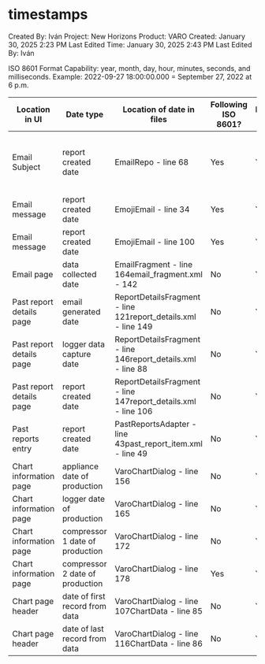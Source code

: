 # timestamps

Created By: Iván
Project: New Horizons
Product: VARO
Created: January 30, 2025 2:23 PM
Last Edited Time: January 30, 2025 2:43 PM
Last Edited By: Iván

ISO 8601 Format Capability: year, month, day, hour, minutes, seconds, and milliseconds.
Example: 2022-09-27 18:00:00.000 = September 27, 2022 at 6 p.m.

|	Location in UI	|	Date type	|	Location of date in files	|	Following ISO 8601?	|	Intended 8601?	|	User Need	|	Notes	|	Files	|
| --- | --- | --- | --- | --- | --- | --- | --- | 
|	Email Subject	|	report created date	|	EmailRepo - line 68	|	Yes	|	Yes	|	Date	|		|	https://launchcg.atlassian.net/wiki/download/thumbnails/3335684097/image-20250129-151945.png?version=1&modificationDate=1738275617525&cacheVersion=1&api=v2&width=250, https://launchcg.atlassian.net/wiki/download/thumbnails/3335684097/image-20250129-151945.png?version=1&modificationDate=1738275617525&cacheVersion=1&api=v2&width=250	|
|	Email message	|	report created date	|	EmojiEmail - line 34	|	Yes	|	Yes	|	Date	|		|	https://launchcg.atlassian.net/wiki/download/thumbnails/3335684097/image-20250129-151835.png?version=1&modificationDate=1738275617350&cacheVersion=1&api=v2&width=250	|
|	Email message	|	report created date	|	EmojiEmail - line 100	|	Yes	|	Yes	|	Date, Time	|		|	https://launchcg.atlassian.net/wiki/download/thumbnails/3335684097/image-20250129-151845.png?version=1&modificationDate=1738275617178&cacheVersion=1&api=v2&width=250	|
|	Email page	|	data collected date	|	EmailFragment - line 164email_fragment.xml - 142	|	No	|	Yes	|	Date, Time	|		|	https://launchcg.atlassian.net/wiki/download/thumbnails/3335684097/image-20250129-151807.png?version=1&modificationDate=1738275616984&cacheVersion=1&api=v2&width=250	|
|	Past report details page	|	email generated date	|	ReportDetailsFragment - line 121report_details.xml - line 149	|	No	|	Yes	|	Date, Time	|		|	https://launchcg.atlassian.net/wiki/download/thumbnails/3335684097/image-20250129-152026.png?version=1&modificationDate=1738275616810&cacheVersion=1&api=v2&width=250	|
|	Past report details page	|	logger data capture date	|	ReportDetailsFragment - line 146report_details.xml - line 88	|	No	|	Yes	|	Date, Time	|		|	https://launchcg.atlassian.net/wiki/download/thumbnails/3335684097/image-20250129-152019.png?version=1&modificationDate=1738275616652&cacheVersion=1&api=v2&width=250	|
|	Past report details page	|	report created date	|	ReportDetailsFragment - line 147report_details.xml - line 106	|	No	|	Yes	|	Date, Time	|		|	https://launchcg.atlassian.net/wiki/download/thumbnails/3335684097/image-20250129-152504.png?version=1&modificationDate=1738275616454&cacheVersion=1&api=v2&width=250	|
|	Past reports entry	|	report created date	|	PastReportsAdapter - line 43past_report_item.xml - line 49	|	No	|	Yes	|	Date, Time	|	Not displayed	|	https://launchcg.atlassian.net/wiki/download/thumbnails/3335684097/image-20250129-152945.png?version=1&modificationDate=1738275616291&cacheVersion=1&api=v2&width=250	|
|	Chart information page	|	appliance date of production	|	VaroChartDialog - line 156	|	No	|	Yes	|	Date	|		|	https://launchcg.atlassian.net/wiki/download/thumbnails/3335684097/image-20250129-153007.png?version=1&modificationDate=1738275616093&cacheVersion=1&api=v2&width=250	|
|	Chart information page	|	logger date of production	|	VaroChartDialog - line 165	|	No	|	Yes	|	Date	|		|	https://launchcg.atlassian.net/wiki/download/thumbnails/3335684097/image-20250129-153008.png?version=1&modificationDate=1738275615937&cacheVersion=1&api=v2&width=250	|
|	Chart information page	|	compressor 1 date of production	|	VaroChartDialog - line 172	|	No	|	Yes	|	Date	|		|	https://launchcg.atlassian.net/wiki/download/thumbnails/3335684097/image-20250129-153010.png?version=1&modificationDate=1738275615750&cacheVersion=1&api=v2&width=250	|
|	Chart information page	|	compressor 2 date of production	|	VaroChartDialog - line 178	|	Yes	|	Yes	|	Date	|		|	https://launchcg.atlassian.net/wiki/download/thumbnails/3335684097/image-20250129-153011.png?version=1&modificationDate=1738275615587&cacheVersion=1&api=v2&width=250	|
|	Chart page header	|	date of first record from data	|	VaroChartDialog - line 107ChartData - line 85	|	No	|	Yes	|	Date, Day, Time	|		|	https://launchcg.atlassian.net/wiki/download/thumbnails/3335684097/image-20250129-153037.png?version=1&modificationDate=1738275615432&cacheVersion=1&api=v2&width=250	|
|	Chart page header	|	date of last record from data	|	VaroChartDialog - line 116ChartData - line 86	|	No	|	Yes	|	Date, Day, Time	|		|	https://launchcg.atlassian.net/wiki/download/thumbnails/3335684097/image-20250129-153038.png?version=1&modificationDate=1738275615170&cacheVersion=1&api=v2&width=250	|

